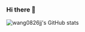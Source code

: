 ### Hi there 👋
![wang0826jj's GitHub stats](https://github-readme-stats.vercel.app/api?username=wang0826jj&show_icons=true&theme=vue&hide=contribs,commits)
<!--
**wang0826jj/wang0826jj** is a ✨ _special_ ✨ repository because its `README.md` (this file) appears on your GitHub profile.

Here are some ideas to get you started:

- 🔭 I’m currently working on ...
- 🌱 I’m currently learning ...
- 👯 I’m looking to collaborate on ...
- 🤔 I’m looking for help with ...
- 💬 Ask me about ...
- 📫 How to reach me: ...
- 😄 Pronouns: ...
- ⚡ Fun fact: ...
-->
